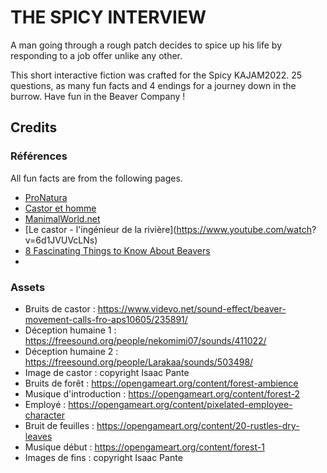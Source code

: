 # THE SPICY INTERVIEW

A man going through a rough patch decides to spice up his life by responding to a job offer unlike any other.

This short interactive fiction was crafted for the Spicy KAJAM2022. 25 questions, as many fun facts and 4 endings for a journey down in the burrow. Have fun in the Beaver Company !

## Credits

### Références

All fun facts are from the following pages.

-  [ProNatura](https://www.pronatura.ch/fr/dico-castor)
-  [Castor et homme](http://www.castorethomme.org/)
-  [ManimalWorld.net](https://www.manimalworld.net/pages/castoridae/castor.html)
-  [Le castor - l'ingénieur de la rivière](https://www.youtube.com/watch?
   v=6d1JVUVcLNs)
-  [8 Fascinating Things to Know About Beavers](https://www.treehugger.com/beavers-things-know-about-natures-landscape-engineers-4863345)
-  []()

### Assets

-  Bruits de castor : https://www.videvo.net/sound-effect/beaver-movement-calls-fro-aps10605/235891/
-  Déception humaine 1 : https://freesound.org/people/nekomimi07/sounds/411022/
-  Déception humaine 2 : https://freesound.org/people/Larakaa/sounds/503498/
-  Image de castor : copyright Isaac Pante
-  Bruits de forêt : https://opengameart.org/content/forest-ambience
-  Musique d'introduction : https://opengameart.org/content/forest-2
-  Employé : https://opengameart.org/content/pixelated-employee-character
-  Bruit de feuilles : https://opengameart.org/content/20-rustles-dry-leaves
-  Musique début : https://opengameart.org/content/forest-1
-  Images de fins : copyright Isaac Pante
